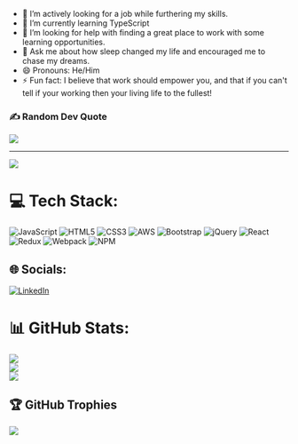 - 🔭 I’m actively looking for a job while furthering my skills.
- 🌱 I’m currently learning TypeScript
- 🤔 I’m looking for help with finding a great place to work with some learning opportunities. 
- 💬 Ask me about how sleep changed my life and encouraged me to chase my dreams.
- 😄 Pronouns: He/Him
- ⚡ Fun fact: I believe that work should empower you, and that if you can't tell if your working then your living life to the fullest!
### ✍️ Random Dev Quote
![](https://quotes-github-readme.vercel.app/api?type=vetical&theme=merko)

---
[![](https://visitcount.itsvg.in/api?id=movarnell&icon=5&color=1)](https://visitcount.itsvg.in)

<!-- Proudly created with GPRM ( https://gprm.itsvg.in ) -->
# 💻 Tech Stack:
![JavaScript](https://img.shields.io/badge/javascript-%23323330.svg?style=for-the-badge&logo=javascript&logoColor=%23F7DF1E) ![HTML5](https://img.shields.io/badge/html5-%23E34F26.svg?style=for-the-badge&logo=html5&logoColor=white) ![CSS3](https://img.shields.io/badge/css3-%231572B6.svg?style=for-the-badge&logo=css3&logoColor=white) ![AWS](https://img.shields.io/badge/AWS-%23FF9900.svg?style=for-the-badge&logo=amazon-aws&logoColor=white) ![Bootstrap](https://img.shields.io/badge/bootstrap-%23563D7C.svg?style=for-the-badge&logo=bootstrap&logoColor=white) ![jQuery](https://img.shields.io/badge/jquery-%230769AD.svg?style=for-the-badge&logo=jquery&logoColor=white) ![React](https://img.shields.io/badge/react-%2320232a.svg?style=for-the-badge&logo=react&logoColor=%2361DAFB) ![Redux](https://img.shields.io/badge/redux-%23593d88.svg?style=for-the-badge&logo=redux&logoColor=white) ![Webpack](https://img.shields.io/badge/webpack-%238DD6F9.svg?style=for-the-badge&logo=webpack&logoColor=black) ![NPM](https://img.shields.io/badge/NPM-%23000000.svg?style=for-the-badge&logo=npm&logoColor=white)

## 🌐 Socials:
[![LinkedIn](https://img.shields.io/badge/LinkedIn-%230077B5.svg?logo=linkedin&logoColor=white)](https://linkedin.com/in/https://www.linkedin.com/in/michaelovarnell/) 


# 📊 GitHub Stats:
![](https://github-readme-stats.vercel.app/api?username=movarnell&theme=react&hide_border=false&include_all_commits=true&count_private=true)<br/>
![](https://github-readme-streak-stats.herokuapp.com/?user=movarnell&theme=react&hide_border=false)<br/>
![](https://github-readme-stats.vercel.app/api/top-langs/?username=movarnell&theme=react&hide_border=false&include_all_commits=true&count_private=true&layout=compact)

## 🏆 GitHub Trophies
![](https://github-profile-trophy.vercel.app/?username=movarnell&theme=juicyfresh&no-frame=false&no-bg=false&margin-w=4)


